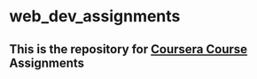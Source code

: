 # web_dev_assignments

## This is the repository for [Coursera Course](https://www.coursera.org/learn/html-css-javascript-for-web-developers) Assignments
